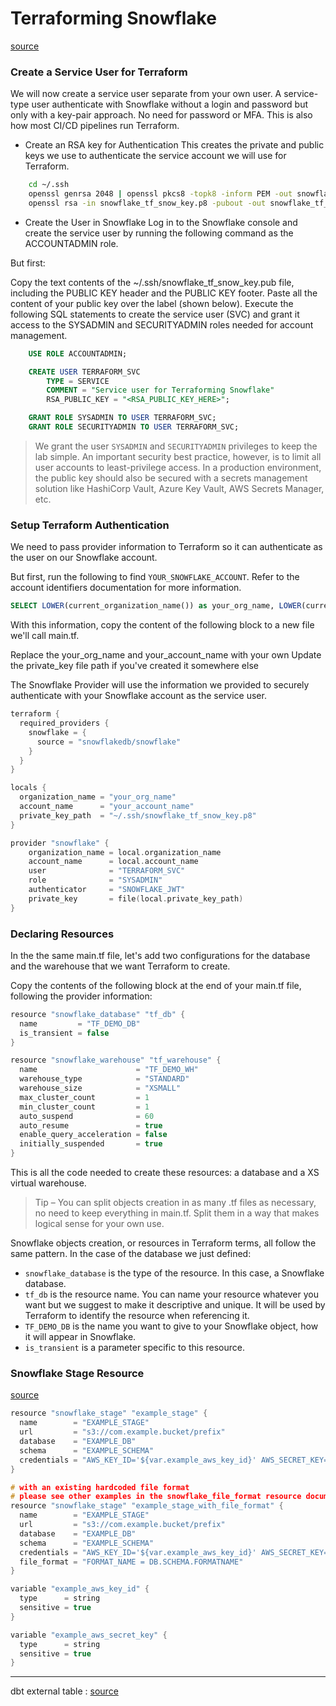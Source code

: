 # Terraforming Snowflake

[source](https://quickstarts.snowflake.com/guide/terraforming_snowflake/index.html#2)

### Create a Service User for Terraform
We will now create a service user separate from your own user. A service-type user authenticate with Snowflake without a login and password but only with a key-pair approach. No need for password or MFA. This is also how most CI/CD pipelines run Terraform.

- Create an RSA key for Authentication
This creates the private and public keys we use to authenticate the service account we will use for Terraform.

```bash
    cd ~/.ssh
    openssl genrsa 2048 | openssl pkcs8 -topk8 -inform PEM -out snowflake_tf_snow_key.p8 -nocrypt
    openssl rsa -in snowflake_tf_snow_key.p8 -pubout -out snowflake_tf_snow_key.pub
```

- Create the User in Snowflake
Log in to the Snowflake console and create the service user by running the following command as the ACCOUNTADMIN role.

But first:

Copy the text contents of the ~/.ssh/snowflake_tf_snow_key.pub file, including the PUBLIC KEY header and the PUBLIC KEY footer.
Paste all the content of your public key over the label (shown below).
Execute the following SQL statements to create the service user (SVC) and grant it access to the SYSADMIN and SECURITYADMIN roles needed for account management.

```sql
    USE ROLE ACCOUNTADMIN;

    CREATE USER TERRAFORM_SVC
        TYPE = SERVICE
        COMMENT = "Service user for Terraforming Snowflake"
        RSA_PUBLIC_KEY = "<RSA_PUBLIC_KEY_HERE>";

    GRANT ROLE SYSADMIN TO USER TERRAFORM_SVC;
    GRANT ROLE SECURITYADMIN TO USER TERRAFORM_SVC;
```

> We grant the user `SYSADMIN` and `SECURITYADMIN` privileges to keep the lab simple. An important security best practice, however, is to limit all user accounts to least-privilege access. In a production environment, the public key should also be secured with a secrets management solution like HashiCorp Vault, Azure Key Vault, AWS Secrets Manager, etc.

### Setup Terraform Authentication
We need to pass provider information to Terraform so it can authenticate as the user on our Snowflake account.

But first, run the following to find `YOUR_SNOWFLAKE_ACCOUNT`. Refer to the account identifiers documentation for more information.

```sql
SELECT LOWER(current_organization_name()) as your_org_name, LOWER(current_account_name()) as your_account_name;
```

With this information, copy the content of the following block to a new file we'll call main.tf.

Replace the your_org_name and your_account_name with your own
Update the private_key file path if you've created it somewhere else

The Snowflake Provider will use the information we provided to securely authenticate with your Snowflake account as the service user.

```h
terraform {
  required_providers {
    snowflake = {
      source = "snowflakedb/snowflake"
    }
  }
}

locals {
  organization_name = "your_org_name"
  account_name      = "your_account_name"
  private_key_path  = "~/.ssh/snowflake_tf_snow_key.p8"
}

provider "snowflake" {
    organization_name = local.organization_name
    account_name      = local.account_name
    user              = "TERRAFORM_SVC"
    role              = "SYSADMIN"
    authenticator     = "SNOWFLAKE_JWT"
    private_key       = file(local.private_key_path)
}
```

### Declaring Resources
In the the same main.tf file, let's add two configurations for the database and the warehouse that we want Terraform to create.

Copy the contents of the following block at the end of your main.tf file, following the provider information:

```h
resource "snowflake_database" "tf_db" {
  name         = "TF_DEMO_DB"
  is_transient = false
}

resource "snowflake_warehouse" "tf_warehouse" {
  name                      = "TF_DEMO_WH"
  warehouse_type            = "STANDARD"
  warehouse_size            = "XSMALL"
  max_cluster_count         = 1
  min_cluster_count         = 1
  auto_suspend              = 60
  auto_resume               = true
  enable_query_acceleration = false
  initially_suspended       = true
}
```

This is all the code needed to create these resources: a database and a XS virtual warehouse.

> Tip – You can split objects creation in as many .tf files as necessary, no need to keep everything in main.tf. Split them in a way that makes logical sense for your own use.

Snowflake objects creation, or resources in Terraform terms, all follow the same pattern. In the case of the database we just defined:

- `snowflake_database` is the type of the resource. In this case, a Snowflake database.
- `tf_db` is the resource name. You can name your resource whatever you want but we suggest to make it descriptive and unique. It will be used by Terraform to identify the resource when referencing it.
- `TF_DEMO_DB` is the name you want to give to your Snowflake object, how it will appear in Snowflake.
- `is_transient` is a parameter specific to this resource.

### Snowflake Stage Resource

[source](https://registry.terraform.io/providers/Snowflake-Labs/snowflake/latest/docs/resources/stage)

```h
resource "snowflake_stage" "example_stage" {
  name        = "EXAMPLE_STAGE"
  url         = "s3://com.example.bucket/prefix"
  database    = "EXAMPLE_DB"
  schema      = "EXAMPLE_SCHEMA"
  credentials = "AWS_KEY_ID='${var.example_aws_key_id}' AWS_SECRET_KEY='${var.example_aws_secret_key}'"
}

# with an existing hardcoded file format
# please see other examples in the snowflake_file_format resource documentation
resource "snowflake_stage" "example_stage_with_file_format" {
  name        = "EXAMPLE_STAGE"
  url         = "s3://com.example.bucket/prefix"
  database    = "EXAMPLE_DB"
  schema      = "EXAMPLE_SCHEMA"
  credentials = "AWS_KEY_ID='${var.example_aws_key_id}' AWS_SECRET_KEY='${var.example_aws_secret_key}'"
  file_format = "FORMAT_NAME = DB.SCHEMA.FORMATNAME"
}

variable "example_aws_key_id" {
  type      = string
  sensitive = true
}

variable "example_aws_secret_key" {
  type      = string
  sensitive = true
}
```


---

dbt external table : [source](https://hub.getdbt.com/dbt-labs/dbt_external_tables/latest/)